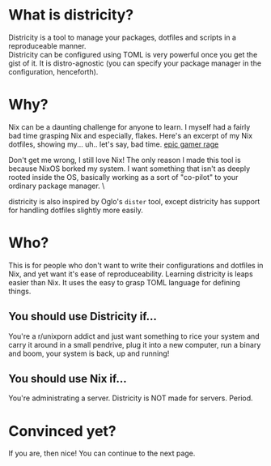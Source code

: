 # What is districity?
Districity is a tool to manage your packages, dotfiles and scripts in a reproduceable manner. \
Districity can be configured using TOML is very powerful once you get the gist of it. It is distro-agnostic (you can specify your package manager in the configuration, henceforth).

# Why?
Nix can be a daunting challenge for anyone to learn. I myself had a fairly bad time grasping Nix and especially, flakes. Here's an excerpt of my Nix dotfiles, showing my... uh.. let's say, bad time.
[epic gamer rage](docs/assets/programmer_rage.jpg)

Don't get me wrong, I still love Nix! The only reason I made this tool is because NixOS borked my system. I want something that isn't as deeply rooted inside the OS, basically working as a sort of "co-pilot" to your ordinary package manager. \

districity is also inspired by Oglo's `dister` tool, except districity has support for handling dotfiles slightly more easily.

# Who?
This is for people who don't want to write their configurations and dotfiles in Nix, and yet want it's ease of reproduceability. Learning districity is leaps easier than Nix. It uses the easy to grasp TOML language for defining things.

## You should use Districity if...
You're a r/unixporn addict and just want something to rice your system and carry it around in a small pendrive, plug it into a new computer, run a binary and boom, your system is back, up and running!

## You should use Nix if...
You're administrating a server. Districity is NOT made for servers. Period.

# Convinced yet?
If you are, then nice! You can continue to the next page.
